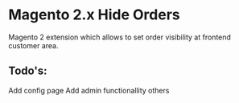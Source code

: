 # Magento 2.x Hide Orders
Magento 2 extension which allows to set order visibility at frontend customer area.

## Todo's:
Add config page
Add admin functionallity
others

